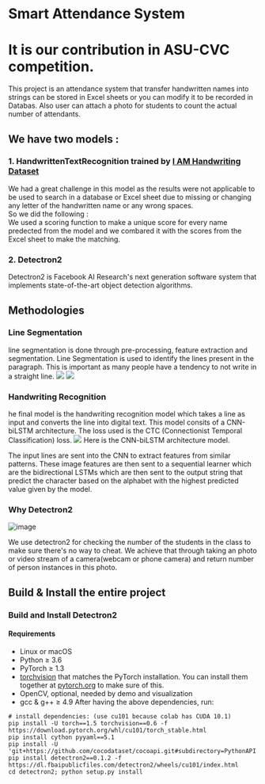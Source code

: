 # Smart Attendance System 

# It is our contribution in **ASU-CVC** competition.
This project is an attendance system that transfer handwritten names into strings can be stored in Excel sheets or you can modify it to be recorded in Databas.
Also user can attach a photo for students to count the actual number of attendants.

## We have two models :
### 1. HandwrittenTextRecognition trained by [I AM Handwriting Dataset](http://www.fki.inf.unibe.ch/databases/iam-handwriting-database)
We had a great challenge in this model as the results were not applicable to be used to search in a database or Excel sheet due to missing or changing any letter of the handwritten name or any wrong spaces.<br/>So we did the following :<br/>
We used a scoring function to make a unique score for every name predected from the model and we combared it with the scores from the Excel sheet to make the matching.<br/>
### 2. Detectron2
Detectron2 is Facebook AI Research's next generation software system that implements state-of-the-art object detection algorithms.

## Methodologies
### Line Segmentation
line segmentation is done through pre-processing, feature extraction and segmentation. Line Segmentation is used to identify the lines present in the paragraph. This is important as many people have a tendency to not write in a straight line.
<img src="https://camo.githubusercontent.com/7ccf78e2766e528a14189c31ea3894992c443ad4/68747470733a2f2f63646e2d696d616765732d312e6d656469756d2e636f6d2f6d61782f3830302f312a6a4d6b4f3768792d3166305a464854335332694830512e706e67">
<img src="https://camo.githubusercontent.com/d61ffdb9d133e770b1bdb3375cd833348cc6cbbf/68747470733a2f2f63646e2d696d616765732d312e6d656469756d2e636f6d2f6d61782f313030302f312a4a4a47774c584a4c2d6256377a7366726677383465772e706e67">
### Handwriting Recognition
he final model is the handwriting recognition model which takes a line as input and converts the line into digital text. This model consits of a CNN-biLSTM architecture. The loss used is the CTC (Connectionist Temporal Classification) loss.
<img src="https://user-images.githubusercontent.com/20180559/67068512-ea040b00-f197-11e9-8665-8afa5daf00f6.png">
Here is the CNN-biLSTM architecture model.

The input lines are sent into the CNN to extract features from similar patterns. These image features are then sent to a sequential learner which are the bidirectional LSTMs which are then sent to the output string that predict the character based on the alphabet with the highest predicted value given by the model.

### Why Detectron2
![image](https://user-images.githubusercontent.com/29764281/81747879-263ae800-94a9-11ea-9ac8-7d86bb0c7179.png)

We use detectron2 for checking the number of the students in the class to make sure there's no way to cheat. We achieve that through taking an photo or video stream of a camera(webcam or phone camera) and return number of person instances in this photo.

## Build & Install the entire project
### Build and Install Detectron2
#### Requirements
- Linux or macOS
- Python ≥ 3.6
- PyTorch ≥ 1.3
- [torchvision](https://github.com/pytorch/vision/) that matches the PyTorch installation.
	You can install them together at [pytorch.org](https://pytorch.org) to make sure of this.
- OpenCV, optional, needed by demo and visualization
- gcc & g++ ≥ 4.9
After having the above dependencies, run:
```
# install dependencies: (use cu101 because colab has CUDA 10.1)
pip install -U torch==1.5 torchvision==0.6 -f https://download.pytorch.org/whl/cu101/torch_stable.html 
pip install cython pyyaml==5.1
pip install -U 'git+https://github.com/cocodataset/cocoapi.git#subdirectory=PythonAPI'
pip install detectron2==0.1.2 -f https://dl.fbaipublicfiles.com/detectron2/wheels/cu101/index.html
cd detectron2; python setup.py install
```
